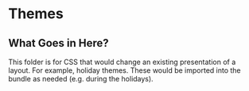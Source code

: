 # Themes

## What Goes in Here?

This folder is for CSS that would change an existing presentation of a layout.  For example, holiday themes.  These would be imported into the bundle as needed (e.g. during the holidays).